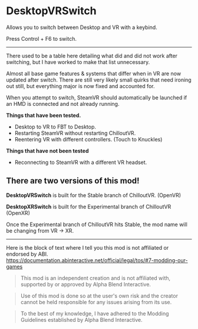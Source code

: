 # DesktopVRSwitch
Allows you to switch between Desktop and VR with a keybind.

Press Control + F6 to switch.

---

There used to be a table here detailing what did and did not work after switching, but I have worked to make that list unnecessary.

Almost all base game features & systems that differ when in VR are now updated after switch. There are still very likely small quirks that need ironing out still, but everything major is now fixed and accounted for. 

When you attempt to switch, SteamVR should automatically be launched if an HMD is connected and not already running.


**Things that have been tested.**
* Desktop to VR to FBT to Desktop.
* Restarting SteamVR without restarting ChilloutVR. 
* Reentering VR with different controllers. (Touch to Knuckles)

**Things that have not been tested**
* Reconnecting to SteamVR with a different VR headset.


## There are two versions of this mod!
**DesktopVRSwitch** is built for the Stable branch of ChilloutVR. (OpenVR)

**DesktopXRSwitch** is built for the Experimental branch of ChilloutVR (OpenXR)

Once the Experimental branch of ChilloutVR hits Stable, the mod name will be changing from VR -> XR.

---

Here is the block of text where I tell you this mod is not affiliated or endorsed by ABI. 
https://documentation.abinteractive.net/official/legal/tos/#7-modding-our-games

> This mod is an independent creation and is not affiliated with, supported by or approved by Alpha Blend Interactive. 

> Use of this mod is done so at the user's own risk and the creator cannot be held responsible for any issues arising from its use.

> To the best of my knowledge, I have adhered to the Modding Guidelines established by Alpha Blend Interactive.
